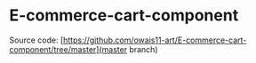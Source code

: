 # E-commerce-cart-component

Source code: [https://github.com/owais11-art/E-commerce-cart-component/tree/master](master branch)
